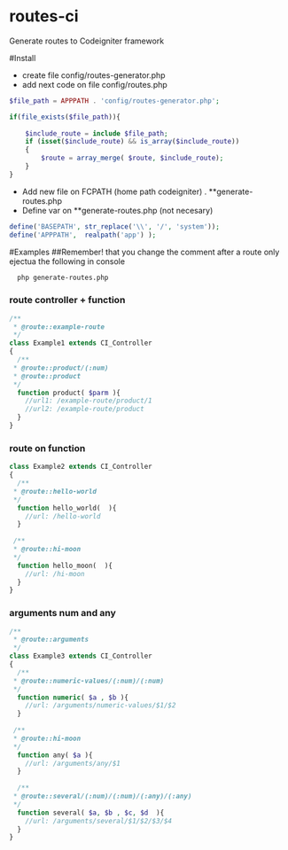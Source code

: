 # routes-ci
Generate routes to Codeigniter framework

#Install
+ create file config/routes-generator.php
+ add next code on file config/routes.php

```php
$file_path = APPPATH . 'config/routes-generator.php';

if(file_exists($file_path)){
	
	$include_route = include $file_path;
	if (isset($include_route) && is_array($include_route))
	{	
		$route = array_merge( $route, $include_route);
	}
}
```

+ Add new file on FCPATH (home path codeigniter) . **generate-routes.php
+ Define var on **generate-routes.php (not necesary)
```php
define('BASEPATH', str_replace('\\', '/', 'system'));
define('APPPATH',  realpath('app') );
```
#Examples
##Remember! that you change the comment after a route only ejectua the following in console
```sh
  php generate-routes.php
```

### route controller + function
```php
/**
 * @route::example-route
 */
class Example1 extends CI_Controller
{
  /**
 * @route::product/(:num)
 * @route::product
 */
  function product( $parm ){
    //url1: /example-route/product/1
    //url2: /example-route/product
  }
}
```

### route on function
```php
class Example2 extends CI_Controller
{
  /**
 * @route::hello-world
 */
  function hello_world(  ){
    //url: /hello-world
  }
  
 /**
 * @route::hi-moon
 */
  function hello_moon(  ){
    //url: /hi-moon
  }
}
```
### arguments num and any
```php
/**
 * @route::arguments
 */
class Example3 extends CI_Controller
{
  /**
 * @route::numeric-values/(:num)/(:num)
 */
  function numeric( $a , $b ){
    //url: /arguments/numeric-values/$1/$2
  }
  
 /**
 * @route::hi-moon
 */
  function any( $a ){
    //url: /arguments/any/$1
  }
  
  /**
 * @route::several/(:num)/(:num)/(:any)/(:any)
 */
  function several( $a, $b , $c, $d  ){
    //url: /arguments/several/$1/$2/$3/$4
  }
}
```
